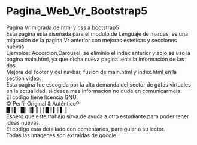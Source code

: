 # Pagina_Web_Vr_Bootstrap5
Pagina Vr migrada de html y css a bootstrap5 <br>
Esta pagina esta diseñada para el modulo de Lenguaje de marcas, es una migración de la pagina Vr anterior con mejoras esteticas y secciones nuevas.<br>
Ejemplos: Accordion,Carousel, se eliminio el index anterior y solo se uso la pagina main.html, ya que dicha nueva pagina tenia la información de las dos.<br>
Mejora del footer y del navbar, fusion de main.html y index.html en la section video.<br>
Esta pagina fue escogida por la alta demanda del sector de gafas virtuales en la actualidad, si desea mas información no dude en comunicarmela.<br>
El codigo tiene licencia GNU.<br>
© Perfil Original & Auténtico®<br>
█║▌│█│║▌║││█║▌║▌║<br>
Espero que este trabajo sirva de ayuda a otro estudiante para poder tener ideas nuevas.<br>
El codigo esta detallado con comentarios, para guiar a su lector.<br>
Todas las imagenes son extraidas de google. <br>

